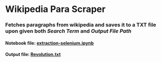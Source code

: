 # Wikipedia Para Scraper

### Fetches paragraphs from wikipedia and saves it to a TXT file upon given both _Search Term_ and _Output File Path_

#### Notebook file: [extraction-selenium.ipynb](https://github.com/Prof-Awing/JupyterProjects/blob/main/extraction-selenium.ipynb)
#### Output file: [Revolution.txt](https://github.com/Prof-Awing/JupyterProjects/blob/main/wikipedia_scrape/Revolution.txt)
